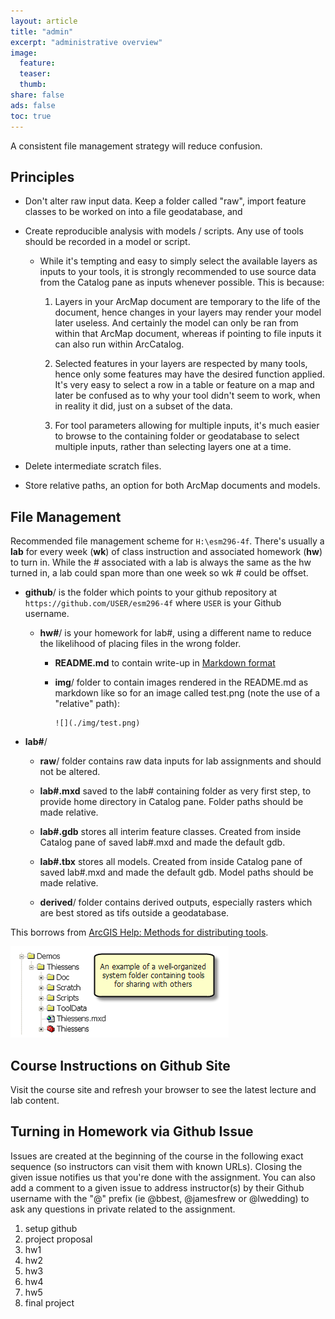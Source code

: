 ```yaml
---
layout: article
title: "admin"
excerpt: "administrative overview"
image:
  feature:
  teaser:
  thumb:
share: false
ads: false
toc: true
---
```


A consistent file management strategy will reduce confusion.

## Principles

- Don't alter raw input data. Keep a folder called "raw", import feature classes to be worked on into a file geodatabase, and

- Create reproducible analysis with models / scripts. Any use of tools should be recorded in a model or script.

  - While it's tempting and easy to simply select the available layers as inputs to your tools, it is strongly recommended to use source data from the Catalog pane as inputs whenever possible. This is because:

    1. Layers in your ArcMap document are temporary to the life of the document, hence changes in your layers may render your model later useless. And certainly the model can only be ran from within that ArcMap document, whereas if pointing to file inputs it can also run within ArcCatalog.

    1. Selected features in your layers are respected by many tools, hence only some features may have the desired function applied. It's very easy to select a row in a table or feature on a map and later be confused as to why your tool didn't seem to work, when in reality it did, just on a subset of the data.

    1. For tool parameters allowing for multiple inputs, it's much easier to browse to the containing folder or geodatabase to select multiple inputs, rather than selecting layers one at a time.

- Delete intermediate scratch files.

- Store relative paths, an option for both ArcMap documents and models.

## File Management

Recommended file management scheme for `H:\esm296-4f`. There's usually a **lab** for every week (**wk**) of class instruction and associated homework (**hw**) to turn in. While the # associated with a lab is always the same as the hw turned in, a lab could span more than one week so wk # could be offset.

- **github**/ is the folder which points to your github repository at `https://github.com/USER/esm296-4f` where `USER` is your Github username.

    - **hw#**/ is your homework for lab#, using a different name to reduce the likelihood of placing files in the wrong folder.

        - **README.md** to contain write-up in [Markdown format](https://guides.github.com/features/mastering-markdown/)

        - **img**/ folder to contain images rendered in the README.md as markdown like so for an image called test.png (note the use of a "relative" path):

            ```
            ![](./img/test.png)
            ```

- **lab#**/

    - **raw**/ folder contains raw data inputs for lab assignments and should not be altered.

    - **lab#.mxd** saved to the lab# containing folder as very first step, to provide home directory in Catalog pane. Folder paths should be made relative.

    - **lab#.gdb** stores all interim feature classes. Created from inside Catalog pane of saved lab#.mxd and made the default gdb.

    - **lab#.tbx** stores all models. Created from inside Catalog pane of saved lab#.mxd and made the default gdb. Model paths should be made relative.

    - **derived**/ folder contains derived outputs, especially rasters which are best stored as tifs outside a geodatabase.

This borrows from [ArcGIS Help: Methods for distributing tools]().

![](arc_org.png)

## Course Instructions on Github Site

Visit the course site and refresh your browser to see the latest lecture and lab content.

## Turning in Homework via Github Issue

Issues are created at the beginning of the course in the following exact sequence (so instructors can visit them with known URLs). Closing the given issue notifies us that you're done with the assignment. You can also add a comment to a given issue to address instructor(s) by their Github username with the "@" prefix (ie @bbest, @jamesfrew or @lwedding) to ask any questions in private related to the assignment.

1. setup github
1. project proposal
1. hw1
1. hw2
1. hw3
1. hw4
1. hw5
1. final project
